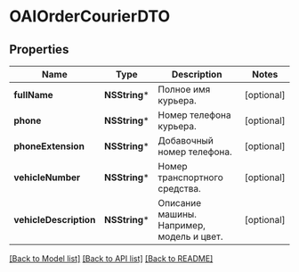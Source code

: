 # OAIOrderCourierDTO

## Properties
Name | Type | Description | Notes
------------ | ------------- | ------------- | -------------
**fullName** | **NSString*** | Полное имя курьера. | [optional] 
**phone** | **NSString*** | Номер телефона курьера. | [optional] 
**phoneExtension** | **NSString*** | Добавочный номер телефона. | [optional] 
**vehicleNumber** | **NSString*** | Номер транспортного средства. | [optional] 
**vehicleDescription** | **NSString*** | Описание машины. Например, модель и цвет. | [optional] 

[[Back to Model list]](../README.md#documentation-for-models) [[Back to API list]](../README.md#documentation-for-api-endpoints) [[Back to README]](../README.md)


